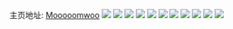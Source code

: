 主页地址: [Mooooomwoo](https://weibo.com/u/3934870828) 
![](https://wx4.sinaimg.cn/mw2000/ea895d2cly1h9pq9hnjdnj22by2efb2c.jpg) 
![](https://wx4.sinaimg.cn/mw2000/ea895d2cly1h9pq9l1wj4j22c034qkjo.jpg) 
![](https://wx4.sinaimg.cn/mw2000/ea895d2cly1h9pq9qlcetj22c0340hdw.jpg) 
![](https://wx4.sinaimg.cn/mw2000/ea895d2cly1h9pq9bxhzqj22c0340u0z.jpg) 
![](https://wx4.sinaimg.cn/mw2000/ea895d2cly1h9pq9ito1bj22c03404qs.jpg) 
![](https://wx4.sinaimg.cn/mw2000/ea895d2cly1h9pq9g9ms8j22c02c0qv6.jpg) 
![](https://wx4.sinaimg.cn/mw2000/ea895d2cly1h95qqkq5lqj20yo1a8159.jpg) 
![](https://wx4.sinaimg.cn/mw2000/ea895d2cly1h8ir7irj3yj22c0340x6r.jpg) 
![](https://wx4.sinaimg.cn/mw2000/ea895d2cly1h8ir71qlxlj21sc2dskjm.jpg) 
![](https://wx4.sinaimg.cn/mw2000/ea895d2cly1h8ir6j5aybj22c0340qv6.jpg) 
![](https://wx4.sinaimg.cn/mw2000/ea895d2cly1h8ir78kc1fj21hc0u07ba.jpg) 
